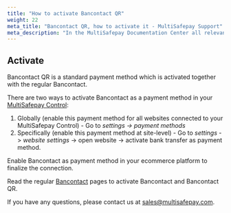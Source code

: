 ```yaml
---
title: "How to activate Bancontact QR"
weight: 22
meta_title: "Bancontact QR, how to activate it - MultiSafepay Support"
meta_description: "In the MultiSafepay Documentation Center all relevant information regarding our Plugins and API. As well as Support pages for Payment Method, Tools and General Questions. You can also find the contact details of our Support Team and Integration Team."
---
```


## Activate
Bancontact QR is a standard payment method which is activated together with the regular Bancontact.

There are two ways to activate Bancontact as a payment method in your [MultiSafepay Control](https://merchant.multisafepay.com):

1. Globally (enable this payment method for all websites connected to your MultiSafepay Control) - Go to _settings -> payment methods_
2. Specifically (enable this payment method at site-level) - Go to _settings_ -> _website settings_ -> open website -> activate bank transfer as payment method.

Enable Bancontact as payment method in your ecommerce platform to finalize the connection.

Read the regular [Bancontact](/payment-methods/bancontact/#activate) pages to activate Bancontact and Bancontact QR.

If you have any questions, please contact us at <sales@multisafepay.com>.